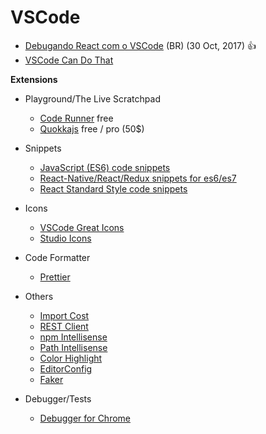 # VSCode

- [Debugando React com o VSCode](https://medium.com/code-prestige/debugando-react-com-o-vscode-efffc6f08233) (BR) (30 Oct, 2017) :thumbsup:
- [VSCode Can Do That](https://vscodecandothat.com/)

**Extensions**

- Playground/The Live Scratchpad
    - [Code Runner](https://marketplace.visualstudio.com/items?itemName=formulahendry.code-runner) free
    - [Quokkajs](https://quokkajs.com/) free / pro (50$)

- Snippets
    - [JavaScript (ES6) code snippets](https://marketplace.visualstudio.com/items?itemName=xabikos.JavaScriptSnippets)
    - [React-Native/React/Redux snippets for es6/es7](https://marketplace.visualstudio.com/items?itemName=EQuimper.react-native-react-redux)
    - [React Standard Style code snippets](https://marketplace.visualstudio.com/items?itemName=TimonVS.ReactSnippetsStandard)

- Icons
    - [VSCode Great Icons](https://marketplace.visualstudio.com/items?itemName=emmanuelbeziat.vscode-great-icons)
    - [Studio Icons](https://marketplace.visualstudio.com/items?itemName=jtlowe.vscode-icon-theme)

- Code Formatter
    - [Prettier](https://github.com/prettier/prettier-vscode)

- Others
    - [Import Cost](https://marketplace.visualstudio.com/items?itemName=wix.vscode-import-cost)
    - [REST Client](https://marketplace.visualstudio.com/items?itemName=humao.rest-client)
    - [npm Intellisense](https://marketplace.visualstudio.com/items?itemName=christian-kohler.npm-intellisense)
    - [Path Intellisense](https://marketplace.visualstudio.com/items?itemName=christian-kohler.path-intellisense)
    - [Color Highlight](https://marketplace.visualstudio.com/items?itemName=naumovs.color-highlight)
    - [EditorConfig](https://marketplace.visualstudio.com/items?itemName=EditorConfig.EditorConfig)
    - [Faker](https://marketplace.visualstudio.com/items?itemName=deerawan.vscode-faker)

- Debugger/Tests
    - [Debugger for Chrome](https://marketplace.visualstudio.com/items?itemName=msjsdiag.debugger-for-chrome)

